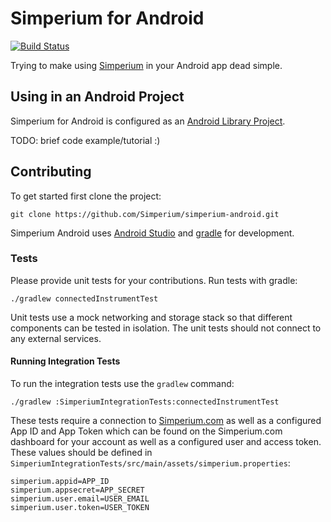 # Simperium for Android

[![Build Status](https://travis-ci.org/Simperium/simperium-android.png)](https://travis-ci.org/Simperium/simperium-android)

Trying to make using [Simperium][Simperium.com] in your Android app dead simple.


## Using in an Android Project

Simperium for Android is configured as an [Android Library Project][].

TODO: brief code example/tutorial :)

## Contributing

To get started first clone the project:

```
git clone https://github.com/Simperium/simperium-android.git
```

Simperium Android uses [Android Studio][] and [gradle][] for development.

### Tests

Please provide unit tests for your contributions. Run tests with gradle:

```
./gradlew connectedInstrumentTest
```

Unit tests use a mock networking and storage stack so that different components can be tested in isolation. The unit tests should not connect to any external services.

#### Running Integration Tests

To run the integration tests use the `gradlew` command:

```
./gradlew :SimperiumIntegrationTests:connectedInstrumentTest
```

These tests require a connection to [Simperium.com][] as well as a configured App ID and App Token which can be found on the Simperium.com dashboard for your account as well as a configured user and access token. These values should be defined in `SimperiumIntegrationTests/src/main/assets/simperium.properties`:

```
simperium.appid=APP_ID
simperium.appsecret=APP_SECRET
simperium.user.email=USER_EMAIL
simperium.user.token=USER_TOKEN
```

[Android Studio]: http://developer.android.com/sdk/installing/studio.html
[Gradle]: http://www.gradleware.com
[Simperium.com]: http://simperium.com
[Android Library Project]: http://developer.android.com/tools/projects/index.html#LibraryProjects